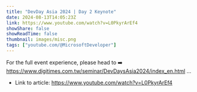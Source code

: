 ```yaml
---
title: "DevDay Asia 2024 | Day 2 Keynote"
date: 2024-08-13T14:05:23Z
link: https://www.youtube.com/watch?v=L0PkyrArEf4
showShare: false
showReadTime: false
thumbnail: images/misc.png
tags: ["youtube.com/@MicrosoftDeveloper"]
---
```

For the full event experience, please head to ➡️ https://www.digitimes.com.tw/seminar/DevDaysAsia2024/index_en.html ...

- Link to article: https://www.youtube.com/watch?v=L0PkyrArEf4